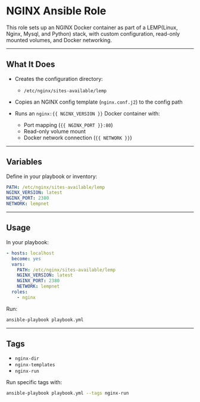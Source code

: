 # NGINX Ansible Role

This role sets up an NGINX Docker container as part of a LEMP(Linux, Nginx, Mysql, and Python) stack, with custom configuration, read-only mounted volumes, and Docker networking.

---

## What It Does

* Creates the configuration directory:

  * `/etc/nginx/sites-available/lemp`
* Copies an NGINX config template (`nginx.conf.j2`) to the config path
* Runs an `nginx:{{ NGINX_VERSION }}` Docker container with:

  * Port mapping (`{{ NGINX_PORT }}:80`)
  * Read-only volume mount
  * Docker network connection (`{{ NETWORK }}`)

---

## Variables

Define in your playbook or inventory:

```yaml
PATH: /etc/nginx/sites-available/lemp
NGINX_VERSION: latest
NGINX_PORT: 2380
NETWORK: lempnet
```

---

## Usage

In your playbook:

```yaml
- hosts: localhost
  become: yes
  vars:
    PATH: /etc/nginx/sites-available/lemp
    NGINX_VERSION: latest
    NGINX_PORT: 2380
    NETWORK: lempnet
  roles:
    - nginx
```

Run:

```bash
ansible-playbook playbook.yml
```

---

## Tags

* `nginx-dir`
* `nginx-templates`
* `nginx-run`

Run specific tags with:

```bash
ansible-playbook playbook.yml --tags nginx-run
```